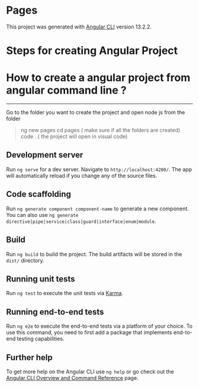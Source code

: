# Pages

This project was generated with [Angular CLI](https://github.com/angular/angular-cli) version 13.2.2.

# Steps for creating Angular Project 

# How to create a angular project from angular command line ?
------------------------------------------------------------
Go to the folder you want to create the project and open node js from the folder
> ng new pages 
> cd pages  ( make sure if all the folders are created)
> code .  ( the project will open in visual code)

## Development server

Run `ng serve` for a dev server. Navigate to `http://localhost:4200/`. The app will automatically reload if you change any of the source files.

## Code scaffolding

Run `ng generate component component-name` to generate a new component. You can also use `ng generate directive|pipe|service|class|guard|interface|enum|module`.

## Build

Run `ng build` to build the project. The build artifacts will be stored in the `dist/` directory.

## Running unit tests

Run `ng test` to execute the unit tests via [Karma](https://karma-runner.github.io).

## Running end-to-end tests

Run `ng e2e` to execute the end-to-end tests via a platform of your choice. To use this command, you need to first add a package that implements end-to-end testing capabilities.

## Further help

To get more help on the Angular CLI use `ng help` or go check out the [Angular CLI Overview and Command Reference](https://angular.io/cli) page.
